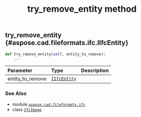 ﻿---
title: try_remove_entity method
second_title: Aspose.CAD for Python via .NET API References
description: 
type: docs
weight: 100
url: /python-net/aspose.cad.fileformats.ifc/ifcimage/try_remove_entity/
is_root: false
---

## try_remove_entity {#aspose.cad.fileformats.ifc.IIfcEntity}





```python
def try_remove_entity(self, entity_to_remove):
    ...
```


| Parameter | Type | Description |
| :- | :- | :- |
| entity_to_remove | [`IIfcEntity`](/cad/python-net/aspose.cad.fileformats.ifc/iifcentity) |  |



### See Also
* module [`aspose.cad.fileformats.ifc`](../../)
* class [`IfcImage`](/cad/python-net/aspose.cad.fileformats.ifc/ifcimage)
